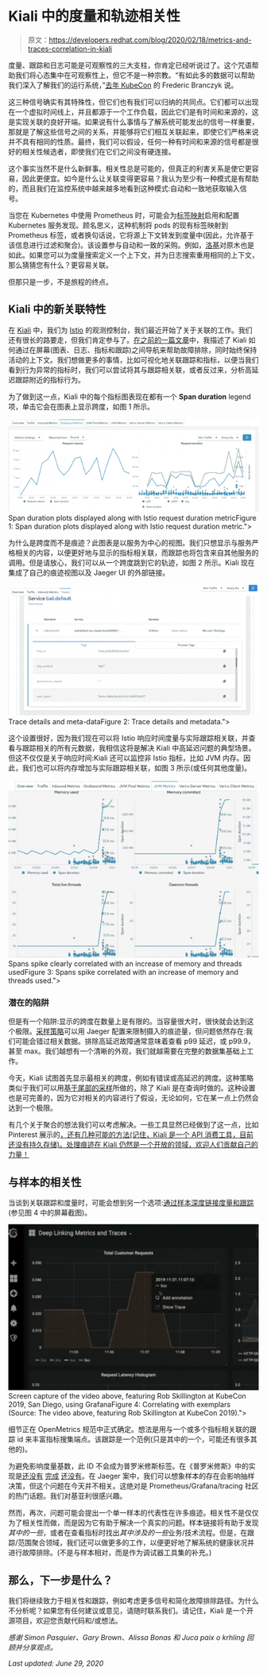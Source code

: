 # Kiali 中的度量和轨迹相关性

> 原文：<https://developers.redhat.com/blog/2020/02/18/metrics-and-traces-correlation-in-kiali>

度量、跟踪和日志可能是可观察性的三大支柱，你肯定已经听说过了。这个咒语帮助我们将心态集中在可观察性上，但它不是一种宗教。“有如此多的数据可以帮助我们深入了解我们的运行系统，”[去年 KubeCon](https://www.youtube.com/watch?v=MkSdvPdS1oA) 的 Frederic Branczyk 说。

这三种信号确实有其特殊性，但它们也有我们可以归纳的共同点。它们都可以出现在一个虚拟时间线上，并且都源于一个工作负载，因此它们是有时间和来源的，这是实现关联的良好开端。如果说有什么事情与了解系统可能发出的信号一样重要，那就是了解这些信号之间的关系，并能够将它们相互关联起来，即使它们严格来说并不具有相同的性质。最终，我们可以假设，任何一种有时间和来源的信号都是很好的相关性候选者，即使我们在它们之间没有硬连接。

这个事实当然不是什么新鲜事。相关性总是可能的，但真正的利害关系是使它更容易，因此更便宜。如今是什么让关联变得更容易？我认为至少有一种模式是有帮助的，而且我们在监控系统中越来越多地看到这种模式:自动和一致地获取输入信号。

当您在 Kubernetes 中使用 Prometheus 时，可能会为[标签映射](https://github.com/prometheus/prometheus/blob/03a9e7f72e072c6d29f422425d8acd91a957836b/documentation/examples/prometheus-kubernetes.yml#L274-L275)启用和配置 Kubernetes 服务发现。顾名思义，这种机制将 pods 的现有标签映射到 Prometheus 标签，或者换句话说，它将源上下文转发到度量中(因此，允许基于该信息进行过滤和聚合)。该设置参与自动和一致的采购。例如，[洛基](https://grafana.com/oss/loki/)对原木也是如此。如果您可以为度量搜索定义一个上下文，并为日志搜索重用相同的上下文，那么猜猜您有什么？更容易关联。

但那只是一步，不是旅程的终点。

## Kiali 中的新关联特性

在 [Kiali](https://kiali.io/) 中，我们为 [Istio](https://istio.io/) 的观测控制台，我们最近开始了关于关联的工作。我们还有很长的路要走，但我们肯定参与了。[在之前的一篇文章](https://medium.com/kialiproject/beyond-the-mesh-troubleshooting-with-kiali-af0ef2a9c977)中，我描述了 Kiali 如何通过在屏幕(图表、日志、指标和跟踪)之间导航来帮助故障排除，同时始终保持活动的上下文。我们想做更多的事情，比如可视化地关联跟踪和指标，以便当我们看到行为异常的指标时，我们可以尝试将其与跟踪相关联，或者反过来，分析高延迟跟踪附近的指标行为。

为了做到这一点，Kiali 中的每个指标图表现在都有一个 **Span duration** legend 项，单击它会在图表上显示跨度，如图 1 所示。

[![](img/e20c2d2e9b67d8093a42ffc2948733a2.png "Spans duration")](/sites/default/files/blog/2020/01/Capture-d%E2%80%99%C3%A9cran-de-2020-01-27-15-25-10.png)Span duration plots displayed along with Istio request duration metricFigure 1: Span duration plots displayed along with Istio request duration metric.">

为什么是跨度而不是痕迹？此图表是以服务为中心的视图。我们只想显示与服务严格相关的内容，以便更好地与显示的指标相关联，而跟踪也将包含来自其他服务的调用。但是请放心，我们可以从一个跨度跳到它的轨迹，如图 2 所示。Kiali 现在集成了自己的痕迹视图以及 Jaeger UI 的外部链接。

[![Kiali displaying trace details and metadata](img/4f23c68ae6d6c61b9489f7c00491b220.png "Trace details")](/sites/default/files/blog/2020/01/Capture-d%E2%80%99%C3%A9cran-de-2020-01-27-15-31-22.png)Trace details and meta-dataFigure 2: Trace details and metadata.">

这个设置很好，因为我们现在可以将 Istio 响应时间度量与实际跟踪相关联，并查看与跟踪相关的所有元数据，我相信这将是解决 Kiali 中高延迟问题的典型场景。但这不仅仅是关于响应时间:Kiali 还可以监控非 Istio 指标，比如 JVM 内存。因此，我们也可以将内存增加与实际跟踪相关联，如图 3 所示(或任何其他度量)。

[![Kiali chart correlating a memory increase with actual traces.](img/003c164e1bcc9bac71258b20d77302ca.png "Spikes &amp; JVM")](/sites/default/files/blog/2020/01/Capture-d%E2%80%99%C3%A9cran-de-2020-01-27-15-11-25.png)Spans spike clearly correlated with an increase of memory and threads usedFigure 3: Spans spike correlated with an increase of memory and threads used.">

### 潜在的陷阱

但是有一个陷阱:显示的跨度在数量上是有限的。当容量很大时，很快就会达到这个极限。[采样策略](https://www.jaegertracing.io/docs/1.16/sampling/)可以用 Jaeger 配置来限制摄入的痕迹量，但问题依然存在:我们可能会错过相关数据。排除高延迟故障通常意味着查看 p99 延迟，或 p99.9，甚至 max。我们越想有一个清晰的外观，我们就越需要在完整的数据集基础上工作。

今天，Kiali 试图首先显示最相关的跨度，例如有错误或高延迟的跨度。这种策略类似于我们可以用[基于尾部的采样](https://omnition.io/blog/intelligent-sampling-with-opencensus/)所做的，除了 Kiali 是在查询时做的。这种设置也是可完善的，因为它对相关的内容进行了假设，无论如何，它在某一点上仍然会达到一个极限。

有几个关于聚合的想法我们可以考虑解决。一些工具显然已经做到了这一点，比如 Pinterest 展示的[，还有几种可能的方法(记住，Kiali 是一个 API 消费工具，目前还没有持久存储)。处理痕迹在 Kiali 仍然是一个开放的领域，欢迎人们贡献自己的力量！](https://medium.com/pinterest-engineering/analyzing-distributed-trace-data-6aae58919949)

## 与样本的相关性

当谈到关联跟踪和度量时，可能会想到另一个选项:[通过样本深度链接度量和跟踪](https://www.youtube.com/watch?v=TzNZIEvhAdA)(参见图 4 中的屏幕截图)。

[![Screen capture of the video above, featuring Rob Skillington at KubeCon 2019, San Diego, using Grafana](img/2899992c8920270dd8e0482e531aca02.png "Exemplars")](/sites/default/files/blog/2020/01/Capture-d%E2%80%99%C3%A9cran-de-2020-01-28-09-29-37-copie.png)Screen capture of the video above, featuring Rob Skillington at KubeCon 2019, San Diego, using GrafanaFigure 4: Correlating with exemplars (Source: The video above, featuring Rob Skillington at KubeCon 2019).">

细节正在 OpenMetrics 规范中正式确定。想法是用与一个或多个指标相关联的跟踪 id 来丰富指标搜集端点。该跟踪是一个范例(只是其中的一个，可能还有很多其他的)。

为避免影响度量基数，此 ID 不会成为普罗米修斯标签。在《普罗米修斯》中的实现是[还没有](https://github.com/prometheus/prometheus/pull/6309) [完成](https://github.com/prometheus/prometheus/pull/6635) [还没有](https://github.com/prometheus/client_golang/issues/682)。在 Jaeger 案中，我们可以想象样本的存在会影响抽样决策，但这个问题在今天并不相关。这绝对是 Prometheus/Grafana/tracing 社区的热门话题。我们对基亚利很感兴趣。

然而，再次，问题可能会提出一个单一样本的代表性在许多痕迹。相关性不是仅仅为了相关性而做，而是因为它有助于解决一个真实的问题。样本链接将有助于发现*其中的一些*，或者在查看指标时找出*其中涉及的一些*业务/技术流程。但是，在跟踪/范围聚合领域，我们还可以做更多的工作，以便更好地了解系统的健康状况并进行故障排除。(不是与样本相对，而是作为调试器工具集的补充。)

## 那么，下一步是什么？

我们将继续致力于相关性和跟踪，例如考虑更多信号和简化故障排除路径。为什么不分析呢？如果您有任何建议或意见，请随时联系我们。请记住，Kiali 是一个开源项目，欢迎您贡献代码和/或想法。

*感谢 Simon Pasquier、Gary Brown、Alissa Bonas 和 Juca paix o krhling 回顾并分享观点。*

*Last updated: June 29, 2020*